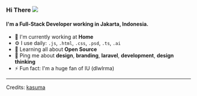 ### Hi There ![](https://media.giphy.com/media/hvRJCLFzcasrR4ia7z/giphy.gif)

#### I'm a Full-Stack Developer working in Jakarta, Indonesia.

- 🏢 I'm currently working at **Home**
- ⚙️ I use daily: `.js`, `.html`, `.css`, `.psd`, `.ts`, `.ai`
- 🌱 Learning all about **Open Source**
- 💬 Ping me about **design**, **branding**, **laravel**, **development**, **design thinking**
- ⚡️ Fun fact: I'm a huge fan of IU (dlwlrma)

-----
Credits: [kasuma](https://github.com/kasumabalidps)
